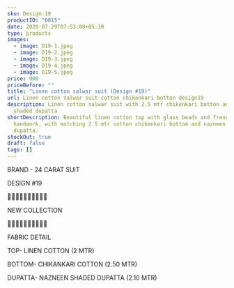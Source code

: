 ```yaml
---
sku: Design-19
productID: "0015"
date: 2020-07-29T07:53:08+05:30
type: products
images:
  - image: D19-1.jpeg
  - image: D19-2.jpeg
  - image: D19-3.jpeg
  - image: D19-4.jpeg
  - image: D19-5.jpeg
price: 900
priceBefore: ""
title: "Linen cotton salwar suit (Design #19)"
url: Linen cotton salwar suit cotton chikenkari botton design19
description: Linen cotton salwar suit with 2.5 mtr chikenkari botton and nazneen
  shaded dupatta
shortDescription: Beautiful linen cotton top with glass beads and french knots
  handwork, with matching 2.5 mtr cotton chikenkari bottom and nazneen shaded
  dupatta.
stockOut: true
draft: false
tags: []
---
```

BRAND - 24 CARAT SUIT

DESIGN #19

💐💐💐💐💐💐💐💐💐💐

NEW COLLECTION

🌷🌷🌷🌷🌷🌷🌷🌷🌷🌷

FABRIC DETAIL

TOP- LINEN COTTON (2 MTR)

BOTTOM- CHIKANKARI COTTON (2.50 MTR)

DUPATTA- NAZNEEN SHADED DUPATTA (2.10 MTR)